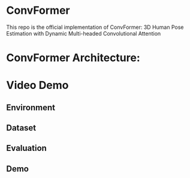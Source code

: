 # ConvFormer

This repo is the official implementation of ConvFormer: 3D Human Pose Estimation with Dynamic Multi-headed Convolutional Attention

# ConvFormer Architecture:


# Video Demo
  ## Environment
  ## Dataset
  ## Evaluation
  ## Demo
